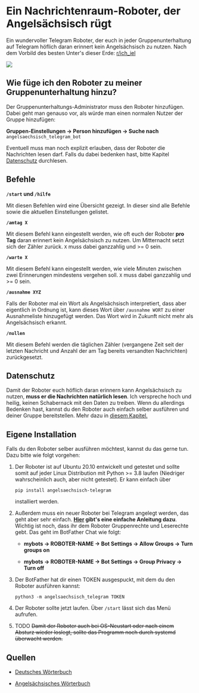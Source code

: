 # Ein Nachrichtenraum-Roboter, der Angelsächsisch rügt 

Ein wundervoller Telegram Roboter, der euch in jeder Gruppenunterhaltung auf Telegram höflich daran erinnert kein Angelsächsisch zu nutzen. Nach dem Vorbild des besten Unter's dieser Erde: [r/ich_iel](https://www.reddit.com/r/ich_iel/)

![](./bilder/gruppengespräch.png)

## Wie füge ich den Roboter zu meiner Gruppenunterhaltung hinzu?

Der Gruppenunterhaltungs-Administrator muss den Roboter hinzufügen. Dabei geht man genauso vor, als würde man einen normalen Nutzer der Gruppe hinzufügen:

**Gruppen-Einstellungen -> Person hinzufügen -> Suche nach** `angelsaechsisch_telegram_bot`

Eventuell muss man noch explizit erlauben, dass der Roboter die Nachrichten lesen darf. Falls du dabei bedenken hast, bitte Kapitel [Datenschutz](#datenschutz) durchlesen.

## Befehle

**`/start` und `/hilfe`**

Mit diesen Befehlen wird eine Übersicht gezeigt. In dieser sind alle Befehle sowie die aktuellen Einstellungen gelistet.

**`/amtag X`**

Mit diesem Befehl kann eingestellt werden, wie oft euch der Roboter **pro Tag** daran erinnert kein Angelsächsisch zu nutzen. Um Mitternacht setzt sich der Zähler zurück. `X` muss dabei ganzzahlig und >= 0 sein.

**`/warte X`**

Mit diesem Befehl kann eingestellt werden, wie viele Minuten zwischen zwei Erinnerungen mindestens vergehen soll. `X` muss dabei ganzzahlig und >= 0 sein.

**`/ausnahme XYZ`**

Falls der Roboter mal ein Wort als Angelsächsisch interpretiert, dass aber eigentlich in Ordnung ist, kann dieses Wort über `/ausnahme WORT` zu einer Ausnahmeliste hinzugefügt werden. Das Wort wird in Zukunft nicht mehr als Angelsächsisch erkannt.

**`/nullen`**

Mit diesem Befehl werden die täglichen Zähler (vergangene Zeit seit der letzten Nachricht und Anzahl der am Tag bereits versandten Nachrichten) zurückgesetzt.

## Datenschutz

Damit der Roboter euch höflich daran erinnern kann Angelsächsisch zu nutzen, **muss er die Nachrichten natürlich lesen**. Ich verspreche hoch und heilig, keinen Schabernack mit den Daten zu treiben. Wenn du allerdings Bedenken hast, kannst du den Roboter auch einfach selber ausführen und deiner Gruppe bereitstellen. Mehr dazu in [diesem Kapitel.](#eigene-installation)

## Eigene Installation

Falls du den Roboter selber ausführen möchtest, kannst du das gerne tun. Dazu bitte wie folgt vorgehen:

1. Der Roboter ist auf Ubuntu 20.10 entwickelt und getestet und sollte somit auf jeder Linux Distribution mit Python >= 3.8 laufen (Niedriger wahrscheinlich auch, aber nicht getestet). Er kann einfach über

    ```shell
    pip install angelsaechsisch-telegram
    ```

    installiert werden.
    
2. Außerdem muss ein neuer Roboter bei Telegram angelegt werden, das geht aber sehr einfach. **[Hier](https://sendpulse.com/knowledge-base/chatbot/create-telegram-chatbot) gibt's eine einfache Anleitung dazu**. Wichtig ist noch, dass ihr dem Roboter Gruppenrechte und Leserechte gebt. Das geht im BotFather Chat wie folgt:

   - **mybots -> ROBOTER-NAME -> Bot Settings -> Allow Groups -> Turn groups on**

   - **mybots -> ROBOTER-NAME -> Bot Settings -> Group Privacy -> Turn off**

3. Der BotFather hat dir einen TOKEN ausgespuckt, mit dem du den Roboter ausführen kannst:
   
   ```shell
   python3 -m angelsaechsisch_telegram TOKEN
   ```

4. Der Roboter sollte jetzt laufen. Über `/start` lässt sich das Menü aufrufen.

5. TODO ~~Damit der Roboter auch bei OS-Neustart oder nach einem Absturz wieder loslegt, sollte das Programm noch durch systemd überwacht werden.~~
## Quellen

- [Deutsches Wörterbuch](https://raw.githubusercontent.com/creativecouple/all-the-german-words/master/corpus/de.txt)

- [Angelsächsisches Wörterbuch](https://github.com/first20hours/google-10000-english/blob/master/google-10000-english.txt)
